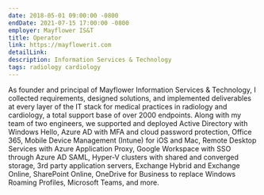 ```yaml
---
date: 2018-05-01 09:00:00 -0800
endDate: 2021-07-15 17:00:00 -0800
employer: Mayflower IS&T
title: Operator
link: https://mayflowerit.com
detailLink: 
description: Information Services & Technology
tags: radiology cardiology
---
```

As founder and principal of Mayflower Information Services & Technology, I collected requirements, designed solutions, and implemented deliverables at every layer of the IT stack for medical practices in radiology and cardiology, a total support base of over 2000 endpoints. Along with my team of two engineers, we supported and deployed Active Directory with Windows Hello, Azure AD with MFA and cloud password protection, Office 365, Mobile Device Management (Intune) for iOS and Mac, Remote Desktop Services with Azure Application Proxy, Google Workspace with SSO through Azure AD SAML, Hyper-V clusters with shared and converged storage, 3rd party application servers, Exchange Hybrid and Exchange Online, SharePoint Online, OneDrive for Business to replace Windows Roaming Profiles, Microsoft Teams, and more.
